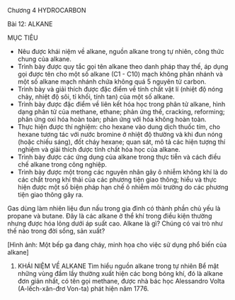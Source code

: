 Chương 4
HYDROCARBON

Bài 12: ALKANE

MỤC TIÊU
- Nêu được khái niệm về alkane, nguồn alkane trong tự nhiên, công thức chung của alkane.
- Trình bày được quy tắc gọi tên alkane theo danh pháp thay thế, áp dụng gọi được tên cho một số alkane (C1 - C10) mạch không phân nhánh và một số alkane mạch nhánh chứa không quá 5 nguyên tử carbon.
- Trình bày và giải thích được đặc điểm về tính chất vật lí (nhiệt độ nóng chảy, nhiệt độ sôi, tỉ khối, tính tan) của một số alkane.
- Trình bày được đặc điểm về liên kết hóa học trong phân tử alkane, hình dạng phân tử của methane, ethane; phản ứng thế, cracking, reforming; phân ứng oxi hóa hoàn toàn; phản ứng với hóa không hoàn toàn.
- Thực hiện được thí nghiệm: cho hexane vào dung dịch thuốc tím, cho hexane tương tác với nước bromine ở nhiệt độ thường và khi đun nóng (hoặc chiếu sáng), đốt cháy hexane; quan sát, mô tả các hiện tượng thí nghiệm và giải thích được tính chất hóa học của alkane.
- Trình bày được các ứng dụng của alkane trong thực tiễn và cách điều chế alkane trong công nghiệp.
- Trình bày được một trong các nguyên nhân gây ô nhiễm không khí là do các chất trong khí thải của các phương tiện giao thông; hiểu và thực hiện được một số biện pháp hạn chế ô nhiễm môi trường do các phương tiện giao thông gây ra.

Gas dùng làm nhiên liệu đun nấu trong gia đình có thành phần chủ yếu là propane và butane. Đây là các alkane ở thể khí trong điều kiện thường nhưng được hóa lỏng dưới áp suất cao.
Alkane là gì? Chúng có vai trò như thế nào trong đời sống, sản xuất?

[Hình ảnh: Một bếp ga đang cháy, minh họa cho việc sử dụng phổ biến của alkane]

1. KHÁI NIỆM VỀ ALKANE
Tìm hiểu nguồn alkane trong tự nhiên
Bể mặt những vùng đầm lầy thường xuất hiện các bong bóng khí, đó là alkane đơn giản nhất, có tên gọi methane, được nhà bác học Alessandro Volta (A-lếch-xăn-đrơ Von-ta) phát hiện năm 1776.